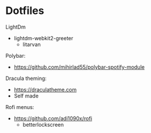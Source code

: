 # Dotfiles

LightDm
- lightdm-webkit2-greeter
	- litarvan 

Polybar:
- https://github.com/mihirlad55/polybar-spotify-module

Dracula theming:
- https://draculatheme.com
- Self made

Rofi menus:
- https://github.com/adi1090x/rofi
	- betterlockscreen
